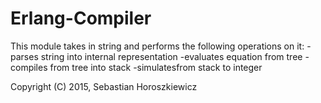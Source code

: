 # Erlang-Compiler

This module takes in string and performs the following operations on it:
  -parses string into internal representation
  -evaluates equation from tree
  -compiles from tree into stack
  -simulatesfrom stack to integer 


Copyright (C) 2015, Sebastian Horoszkiewicz
